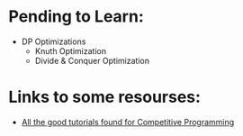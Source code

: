 # Pending to Learn:
   
   - DP Optimizations
      - Knuth Optimization
      - Divide & Conquer Optimization

# Links to some resourses:

   - [All the good tutorials found for Competitive Programming](https://codeforces.com/blog/entry/57282)
